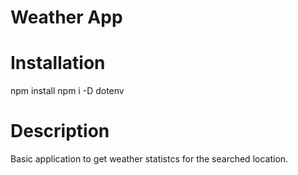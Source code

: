 <h1> Weather App </h1>

# Installation
npm install
npm i -D dotenv

# Description
Basic application to get weather statistcs for the searched location.
